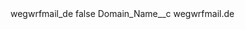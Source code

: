 <?xml version="1.0" encoding="UTF-8"?>
<CustomMetadata xmlns="http://soap.sforce.com/2006/04/metadata" xmlns:xsi="http://www.w3.org/2001/XMLSchema-instance" xmlns:xsd="http://www.w3.org/2001/XMLSchema">
    <label>wegwrfmail_de</label>
    <protected>false</protected>
    <values>
        <field>Domain_Name__c</field>
        <value xsi:type="xsd:string">wegwrfmail.de</value>
    </values>
</CustomMetadata>
